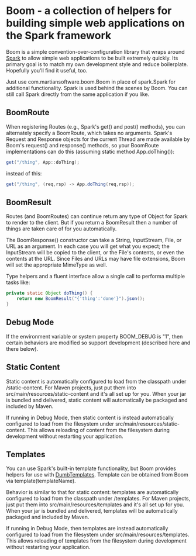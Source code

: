 # Boom - a collection of helpers for building simple web applications on the Spark framework

Boom is a simple convention-over-configuration library that wraps around [Spark](http://sparkjava.com) to allow simple web applications to be built extremely quickly.  Its primary goal is to match my own development style and reduce boilerplate.  Hopefully you'll find it useful, too.

Just use com.martiansoftware.boom.Boom in place of spark.Spark for additional functionality.  Spark is used behind the scenes by Boom.  You can still call Spark directly from the same application if you like.


## BoomRoute

When registering Routes (e.g., Spark's get() and post() methods), you can alternately specify a BoomRoute, which takes no arguments.  Spark's Request and Response objects for the current Thread are made available by Boom's request() and response() methods, so your BoomRoute implementations can do this (assuming static method App.doThing()):

```java
get("/thing", App::doThing);
```

instead of this:
```java
get("/thing", (req,rsp) -> App.doThing(req,rsp));
```

## BoomResult

Routes (and BoomRoutes) can continue return any type of Object for Spark to render to the client.  But if you return a BoomResult then a number of things are taken care of for you automatically.

The BoomResponse() constructor can take a String, InputStream, File, or URL as an argument.  In each case you will get what you expect; the InputStream will be copied to the client, or the File's contents, or even the contents at the URL.  Since Files and URLs may have file extensions, Boom will set the appropriate MimeType as well.

Type helpers and a fluent interface allow a single call to performa multiple tasks like:
```java
private static Object doThing() {
	return new BoomResult("{'thing':'done'}").json();
}
```

## Debug Mode

If the environment variable or system property BOOM_DEBUG is "1", then certain behaviors are modified so support development (described here and there below).

## Static Content

Static content is automatically configured to load from the classpath under /static-content.  For Maven projects, just put them into src/main/resources/static-content and it's all set up for you.  When your jar is bundled and delivered, static content will automatically be packaged and included by Maven.

If running in Debug Mode, then static content is instead automatically configured to load from the filesystem under src/main/resources/static-content.  This allows reloading of content from the filesystem during development without restarting your application.

## Templates

You can use Spark's built-in template functionality, but Boom provides helpers for use with [DumbTemplates](https://github.com/martylamb/dumbtemplates).  Template can be obtained from Boom via template(templateName).

Behavior is similar to that for static content: templates are automatically configured to load from the classpath under /templates.  For Maven projects, just put them into src/main/resources/templates and it's all set up for you.  When your jar is bundled and delivered, templates will be automatically packaged and included by Maven.

If running in Debug Mode, then templates are instead automatically configured to load from the filesystem under src/main/resources/templates.  This allows reloading of templates from the filesystem during development without restarting your application.


